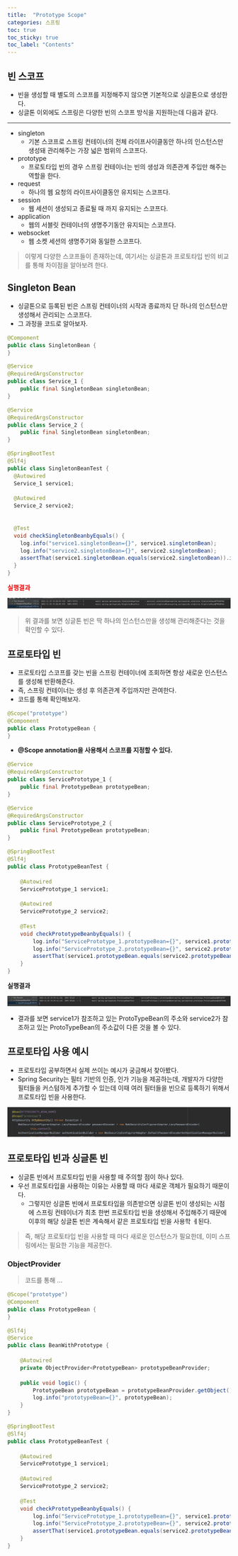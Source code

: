 ```yaml
---
title:  "Prototype Scope"
categories: 스프링
toc: true
toc_sticky: true
toc_label: "Contents"
---
```




## 빈 스코프
- 빈을 생성할 때 별도의 스코프를 지정해주지 않으면 기본적으로 싱글톤으로 생성한다.
- 싱글톤 이외에도 스프링은 다양한 빈의 스코프 방식을 지원하는데 다음과 같다.

---

- singleton
  - 기본 스코프로 스프링 컨테이너의 전체 라이프사이클동안 하나의 인스턴스만 생성돼 관리해주는 가장 넓은 범위의 스코프다.
- prototype 
  - 프로토타입 빈의 경우 스프링 컨테이너는 빈의 생성과 의존관계 주입만 해주는 역할을 한다.
- request 
  - 하나의 웹 요청의 라이프사이클동안 유지되는 스코프다.
- session
  - 웹 세션이 생성되고 종료될 때 까지 유지되는 스코프다.
- application
  - 웹의 서블릿 컨테이너의 생명주기동안 유지되는 스코프다.
- websocket
  - 웹 소켓 세션의 생명주기와 동일한 스코프다.

> 이렇게 다양한 스코프들이 존재하는데, 여기서는 싱글톤과 프로토타입 빈의 비교를 통해 차이점을 알아보려 한다.


## Singleton Bean
- 싱글톤으로 등록된 빈은 스프링 컨테이너의 시작과 종료까지 단 하나의 인스턴스만 생성해서 관리되는 스코프다. 
- 그 과정을 코드로 알아보자.


```java
@Component
public class SingletonBean {
}
```

```java
@Service
@RequiredArgsConstructor
public class Service_1 {
    public final SingletonBean singletonBean;
}
```

```java
@Service
@RequiredArgsConstructor
public class Service_2 {
    public final SingletonBean singletonBean;
}
```


```java
@SpringBootTest
@Slf4j
public class SingletonBeanTest {
  @Autowired
  Service_1 service1;

  @Autowired
  Service_2 service2;


  @Test
  void checkSingletonBeanbyEquals() {
    log.info("service1.singletonBean={}", service1.singletonBean);
    log.info("service2.singletonBean={}", service2.singletonBean);
    assertThat(service1.singletonBean.equals(service2.singletonBean)).isTrue();
  }
}
```


**<span style="color:red;">실행결과</span>**

<img src="/public/img/1123singleton.png" width="" height="" alt="" />

> 위 결과를 보면 싱글톤 빈은 딱 하나의 인스턴스만을 생성해 관리해준다는 것을 확인할 수 있다.

## 프로토타입 빈 
- 프로토타입 스코프를 갖는 빈을 스프링 컨테이너에 조회하면 항상 새로운 인스턴스를 생성해 반환해준다.
- 즉, 스프링 컨테이너는 생성 후 의존관계 주입까지만 관여한다.
- 코드를 통해 확인해보자.

```java
@Scope("prototype")
@Component
public class PrototypeBean {
}
```
- **@Scope annotation을 사용해서 스코프를 지정할 수 있다.**

```java
@Service
@RequiredArgsConstructor
public class ServicePrototype_1 {
    public final PrototypeBean prototypeBean;
}
```

```java
@Service
@RequiredArgsConstructor
public class ServicePrototype_2 {
    public final PrototypeBean prototypeBean;
}
```

```java
@SpringBootTest
@Slf4j
public class PrototypeBeanTest {

    @Autowired
    ServicePrototype_1 service1;

    @Autowired
    ServicePrototype_2 service2;

    @Test
    void checkPrototypeBeanbyEquals() {
        log.info("ServicePrototype_1.prototypeBean={}", service1.prototypeBean);
        log.info("ServicePrototype_2.prototypeBean={}", service2.prototypeBean);
        assertThat(service1.prototypeBean.equals(service2.prototypeBean)).isFalse();
    }
}
```

**실행결과**

<img src="/public/img/1123proto.png" width="" height="" alt="" />

- 결과를 보면 service1가 참조하고 있는 ProtoTypeBean의 주소와 service2가 참조하고 있는 ProtoTypeBean의 주소값이 다른 것을 볼 수 있다.

## 프로토타입 사용 예시
- 프로토타입 공부하면서 실제 쓰이는 예시가 궁금해서 찾아봤다.
- Spring Security는 필터 기반의 인증, 인가 기능을 제공하는데, 개발자가 다양한 필터들을 커스텀하게 추가할 수 있는데 이때 여러 필터들을 빈으로 등록하기 위해서 프로토타입 빈을 사용한다.

<img src="/public/img/1123prototypeEx.png" width="" height="" alt="" />

## 프로토타입 빈과 싱글톤 빈
- 싱글톤 빈에서 프로토타입 빈을 사용할 때 주의할 점이 하나 있다. 
- 우선 프로토타입을 사용하는 이유는 사용할 때 마다 새로운 객체가 필요하기 때문이다.
  - 그렇지만 싱글톤 빈에서 프로토타입을 의존받으면 싱글톤 빈이 생성되는 시점에 스프링 컨테이너가 최초 한번 프로토타입 빈을 생성해서 주입해주기 때문에 이후의 해당 싱글톤 빈은 계속해서 같은 프로토타입 빈을 사용학 ㅔ된다.

> 즉, 해당 프로토타입 빈을 사용할 때 마다 새로운 인스턴스가 필요한데, 이미 스프링에서는 필요한 기능을 제공한다.

### ObjectProvider
> 코드를 통해 ...

```java
@Scope("prototype")
@Component
public class PrototypeBean {
}
```

```java
@Slf4j
@Service
public class BeanWithPrototype {

    @Autowired
    private ObjectProvider<PrototypeBean> prototypeBeanProvider;

    public void logic() {
        PrototypeBean prototypeBean = prototypeBeanProvider.getObject();
        log.info("prototypeBean={}", prototypeBean);
    }
}
```

```java
@SpringBootTest
@Slf4j
public class PrototypeBeanTest {

    @Autowired
    ServicePrototype_1 service1;

    @Autowired
    ServicePrototype_2 service2;

    @Test
    void checkPrototypeBeanbyEquals() {
        log.info("ServicePrototype_1.prototypeBean={}", service1.prototypeBean);
        log.info("ServicePrototype_2.prototypeBean={}", service2.prototypeBean);
        assertThat(service1.prototypeBean.equals(service2.prototypeBean)).isFalse();
    }
}
```

